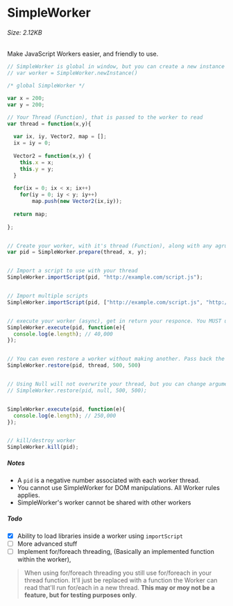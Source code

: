 # SimpleWorker
###### Size: 2.12KB

Make JavaScript Workers easier, and friendly to use.

```js
// SimpleWorker is global in window, but you can create a new instance if needed for security
// var worker = SimpleWorker.newInstance()

/* global SimpleWorker */

var x = 200;
var y = 200;

// Your Thread (Function), that is passed to the worker to read
var thread = function(x,y){ 
  
  var ix, iy, Vector2, map = [];
  ix = iy = 0;
  
  Vector2 = function(x,y) {
    this.x = x;
    this.y = y;
  }
  
  for(ix = 0; ix < x; ix++)
    for(iy = 0; iy < y; iy++)
        map.push(new Vector2(ix,iy));
        
  return map;
  
};


// Create your worker, with it's thread (Function), along with any agruments you need to pass with
var pid = SimpleWorker.prepare(thread, x, y);


// Import a script to use with your thread
SimpleWorker.importScript(pid, "http://example.com/script.js");


// Import multiple scripts
SimpleWorker.importScript(pid, ["http://example.com/script.js", "http://example.com/script2.js"])


// execute your worker (async), get in return your responce. You MUST use a callback on execute, until another solution is found to properly handle a Promise.
SimpleWorker.execute(pid, function(e){
  console.log(e.length); // 40,000
});


// You can even restore a worker without making another. Pass back the thread, and arguments
SimpleWorker.restore(pid, thread, 500, 500)


// Using Null will not overwrite your thread, but you can change arguments if needed aswell
// SimpleWorker.restore(pid, null, 500, 500); 


SimpleWorker.execute(pid, function(e){
  console.log(e.length); // 250,000
});


// kill/destroy worker
SimpleWorker.kill(pid);
```

##### Notes

- A ```pid``` is a negative number associated with each worker thread. 
- You cannot use SimpleWorker for DOM manipulations. All Worker rules applies.
- SimpleWorker's worker cannot be shared with other workers

##### Todo
- [x] Ability to load libraries inside a worker using ```importScript```
- [ ] More advanced stuff
- [ ] Implement for/foreach threading, (Basically an implemented function within the worker), 
> When using for/foreach threading you still use for/foreach in your thread function. It'll just be replaced with a function the Worker can read that'll run for/each in a new thread. **This may or moy not be a feature, but for testing purposes only**.



